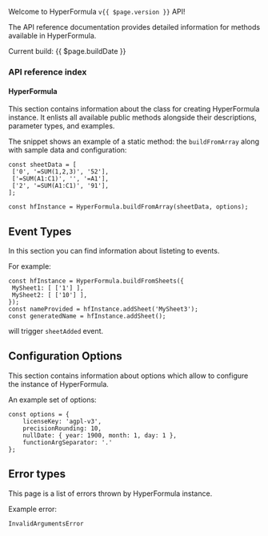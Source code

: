 Welcome to HyperFormula `v{{ $page.version }}` API!

The API reference documentation provides detailed information for methods available in HyperFormula.

Current build: {{ $page.buildDate }}

### API reference index

#### HyperFormula
This section contains information about the class for creating HyperFormula instance. It enlists all available public methods alongside their descriptions, parameter types, and examples.

The snippet shows an example of a static method: the `buildFromArray` along with sample data and configuration:
```
const sheetData = [
 ['0', '=SUM(1,2,3)', '52'],
 ['=SUM(A1:C1)', '', '=A1'],
 ['2', '=SUM(A1:C1)', '91'],
];

const hfInstance = HyperFormula.buildFromArray(sheetData, options);
```

<h2>Event Types</h2>
In this section you can find information about listeting to events.

For example:

```
const hfInstance = HyperFormula.buildFromSheets({
 MySheet1: [ ['1'] ],
 MySheet2: [ ['10'] ],
});
const nameProvided = hfInstance.addSheet('MySheet3');
const generatedName = hfInstance.addSheet();
```
will trigger `sheetAdded` event.

<h2>Configuration Options</h2>
This section contains information about options which allow to configure the instance of HyperFormula.

An example set of options:
```
const options = {
    licenseKey: 'agpl-v3',
    precisionRounding: 10,
    nullDate: { year: 1900, month: 1, day: 1 },
    functionArgSeparator: '.'
};
```

<h2>Error types</h2>
This page is a list of errors thrown by HyperFormula instance.

Example error:
```
InvalidArgumentsError
```
